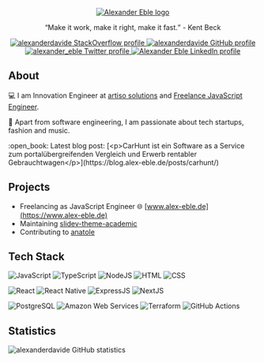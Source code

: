<p align="center"><a href="https://www.alex-eble.de" target="_blank" rel="noreferrer"><img align="center" alt="Alexander Eble logo" src="https://static-alex-eble.mo.cloudinary.net/logo.png" /></a>
</p>

<p align="center"><q>Make it work, make it right, make it fast.</q> - Kent Beck</p>

<p align="center">
  <a href="https://stackoverflow.com/users/9378384/alexanderdavide">
    <img alt="alexanderdavide StackOverflow profile" src="https://img.shields.io/stackexchange/stackoverflow/r/9378384?label=alexanderdavide&logo=stackoverflow&logoColor=orange&style=for-the-badge&color=blue" />
  </a>
  <a href="https://github.com/alexanderdavide">
    <img alt="alexanderdavide GitHub profile" src="https://img.shields.io/github/followers/alexanderdavide?label=@alexanderdavide&logo=GitHub&style=for-the-badge" />
  </a>
  <a href="https://twitter.com/alexander_eble">
    <img alt="alexander_eble Twitter profile" src="https://img.shields.io/twitter/follow/alexander_eble?label=@alexander_eble&logo=twitter&style=for-the-badge&color=blue" />
  </a>
  <a href="https://www.linkedin.com/in/alexander-eble/">
    <img alt="Alexander Eble LinkedIn profile" src="https://img.shields.io/badge/linkedin-%230077B5.svg?style=for-the-badge&logo=linkedin&logoColor=white&color=gray" />
  </a>
</p>

## About

:computer: I am Innovation Engineer at [artiso solutions](https://www.artiso.com) and [Freelance JavaScript Engineer](https://www.alex-eble.de).

:rocket: Apart from software engineering, I am passionate about tech startups, fashion and music.

<!-- LATEST-BLOG-POST:START -->:open_book: Latest blog post: [&lt;p&gt;CarHunt ist ein Software as a Service zum portalübergreifenden Vergleich und Erwerb rentabler Gebrauchtwagen&lt;/p&gt;](https://blog.alex-eble.de/posts/carhunt/)<!-- LATEST-BLOG-POST:END -->

## Projects

- Freelancing as JavaScript Engineer :globe_with_meridians: [www.alex-eble.de](https://www.alex-eble.de)
- Maintaining [slidev-theme-academic](https://github.com/alexanderdavide/slidev-theme-academic)
- Contributing to [anatole](https://github.com/lxndrblz/anatole)

## Tech Stack

<p>
  <p>
    <img alt="JavaScript" src="https://img.shields.io/badge/javascript%20-%23323330.svg?&style=for-the-badge&logo=javascript&logoColor=%23F7DF1E" />
    <img alt="TypeScript" src="https://img.shields.io/badge/typescript%20-%23007ACC.svg?&style=for-the-badge&logo=typescript&logoColor=white" />
    <img alt="NodeJS" src="https://img.shields.io/badge/node.js%20-%2343853D.svg?&style=for-the-badge&logo=node.js&logoColor=white" />
    <img alt="HTML" src="https://img.shields.io/badge/html5%20-%23E34F26.svg?&style=for-the-badge&logo=html5&logoColor=white" />
    <img alt="CSS" src="https://img.shields.io/badge/css3%20-%231572B6.svg?&style=for-the-badge&logo=css3&logoColor=white" />
  </p>
  <p>
    <img alt="React" src="https://img.shields.io/badge/react%20-%2320232a.svg?&style=for-the-badge&logo=react&logoColor=%2361DAFB" />
    <img alt="React Native" src="https://img.shields.io/badge/react_native-%2320232a.svg?style=for-the-badge&logo=react&logoColor=%2361DAFB" />
    <img alt="ExpressJS" src="https://img.shields.io/badge/express.js%20-%23404d59.svg?&style=for-the-badge&logo=express&logoColor=white" />
    <img alt="NextJS" src="https://img.shields.io/badge/Next-black?style=for-the-badge&logo=next.js&logoColor=white" />
  </p>
  <p>
    <img alt="PostgreSQL" src="https://img.shields.io/badge/PostgreSQL-%234169E1.svg?&style=for-the-badge&logo=postgresql&logoColor=white" />
    <img alt="Amazon Web Services" src="https://img.shields.io/badge/AWS-%23FF9900.svg?style=for-the-badge&logo=amazon-aws&logoColor=white" />
    <img alt="Terraform" src="https://img.shields.io/badge/terraform-%235835CC.svg?style=for-the-badge&logo=terraform&logoColor=white" />
    <img alt="GitHub Actions" src="https://img.shields.io/badge/github%20actions-%232671E5.svg?style=for-the-badge&logo=githubactions&logoColor=white" />
  </p>
</p>

## Statistics

<p>
  <img alt="alexanderdavide GitHub statistics" src="https://github-readme-stats.vercel.app/api?username=alexanderdavide&theme=react&count_private=true&show_icons=true" />
</p>
